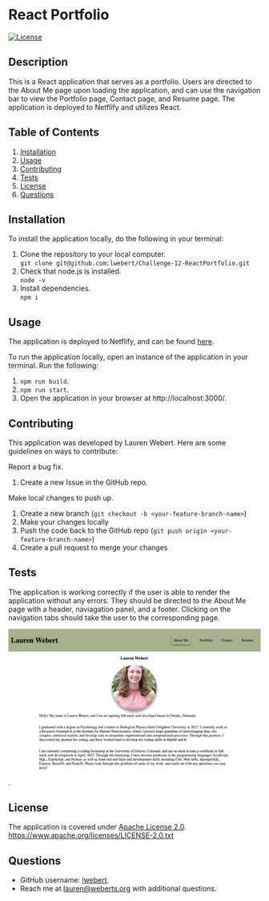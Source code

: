 # React Portfolio

[![License](https://img.shields.io/badge/License-Apache_2.0-blue.svg)](https://opensource.org/licenses/Apache-2.0)

## Description
This is a React application that serves as a portfolio. Users are directed to the About Me page upon loading the application, and can use the navigation bar to view the Portfolio page, Contact page, and Resume page. The application is deployed to Netflify and utilizes React.


## Table of Contents
1. [Installation](#installation)
2. [Usage](#usage)
3. [Contributing](#contributing)
4. [Tests](#tests)
5. [License](#license)
6. [Questions](#questions)


## Installation
To install the application locally, do the following in your terminal:

1. Clone the repository to your local computer.  
   `git clone git@github.com:lwebert/Challenge-12-ReactPortfolio.git`
2. Check that node.js is installed.  
   `node -v`
3. Install dependencies.  
   `npm i`

## Usage
The application is deployed to Netflify, and can be found [here](https://webert-portfolio.netlify.app/).


To run the application locally, open an instance of the application in your terminal. 
Run the following:
1. `npm run build`.
2. `npm run start`. 
3. Open the application in your browser at http://localhost:3000/.


## Contributing
This application was developed by Lauren Webert. Here are some guidelines on ways to contribute:

Report a bug fix.

1. Create a new Issue in the GitHub repo.

Make local changes to push up.

1. Create a new branch (`git checkout -b <your-feature-branch-name>`)
2. Make your changes locally
3. Push the code back to the GitHub repo (`git push origin <your-feature-branch-name>`)
4. Create a pull request to merge your changes

## Tests
The application is working correctly if the user is able to render the application without any errors. They should be directed to the About Me page with a header, naviagation panel, and a footer. Clicking on the navigation tabs should take the user to the corresponding page. 

![About Me page.](./src/assets/AboutMePage.jpg).

## License
The application is covered under [Apache License 2.0](https://www.apache.org/licenses/LICENSE-2.0.txt).   
https://www.apache.org/licenses/LICENSE-2.0.txt


## Questions
- GitHub username: [lwebert](https://github.com/lwebert).
- Reach me at [lauren@weberts.org](lauren@weberts.org) with additional questions.
